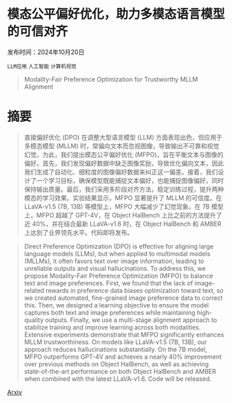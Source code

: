 # 模态公平偏好优化，助力多模态语言模型的可信对齐

发布时间：2024年10月20日

`LLM应用` `人工智能` `计算机视觉`

> Modality-Fair Preference Optimization for Trustworthy MLLM Alignment

# 摘要

> 直接偏好优化 (DPO) 在调整大型语言模型 (LLM) 方面表现出色，但应用于多模态模型 (MLLM) 时，常偏向文本而忽视图像，导致输出不可靠和视觉幻觉。为此，我们提出模态公平偏好优化 (MFPO)，旨在平衡文本与图像的偏好。首先，我们发现偏好数据中缺乏图像奖励，导致优化偏向文本，因此我们生成了自动化、细粒度的图像偏好数据来纠正这一偏差。接着，我们设计了一个学习目标，确保模型既能捕捉文本偏好，也能捕捉图像偏好，同时保持输出质量。最后，我们采用多阶段对齐方法，稳定训练过程，提升两种模态的学习效果。实验结果显示，MFPO 显著提升了 MLLM 的可信度。在 LLaVA-v1.5 (7B, 13B) 等模型上，MFPO 大幅减少了幻觉现象。在 7B 模型上，MFPO 超越了 GPT-4V，在 Object HalBench 上比之前的方法提升了近 40%，并在结合最新 LLaVA-v1.6 时，在 Object HalBench 和 AMBER 上达到了业界领先水平。代码即将发布。

> Direct Preference Optimization (DPO) is effective for aligning large language models (LLMs), but when applied to multimodal models (MLLMs), it often favors text over image information, leading to unreliable outputs and visual hallucinations. To address this, we propose Modality-Fair Preference Optimization (MFPO) to balance text and image preferences. First, we found that the lack of image-related rewards in preference data biases optimization toward text, so we created automated, fine-grained image preference data to correct this. Then, we designed a learning objective to ensure the model captures both text and image preferences while maintaining high-quality outputs. Finally, we use a multi-stage alignment approach to stabilize training and improve learning across both modalities. Extensive experiments demonstrate that MFPO significantly enhances MLLM trustworthiness. On models like LLaVA-v1.5 (7B, 13B), our approach reduces hallucinations substantially. On the 7B model, MFPO outperforms GPT-4V and achieves a nearly 40\% improvement over previous methods on Object HalBench, as well as achieving state-of-the-art performance on both Object HalBench and AMBER when combined with the latest LLaVA-v1.6. Code will be released.

[Arxiv](https://arxiv.org/abs/2410.15334)